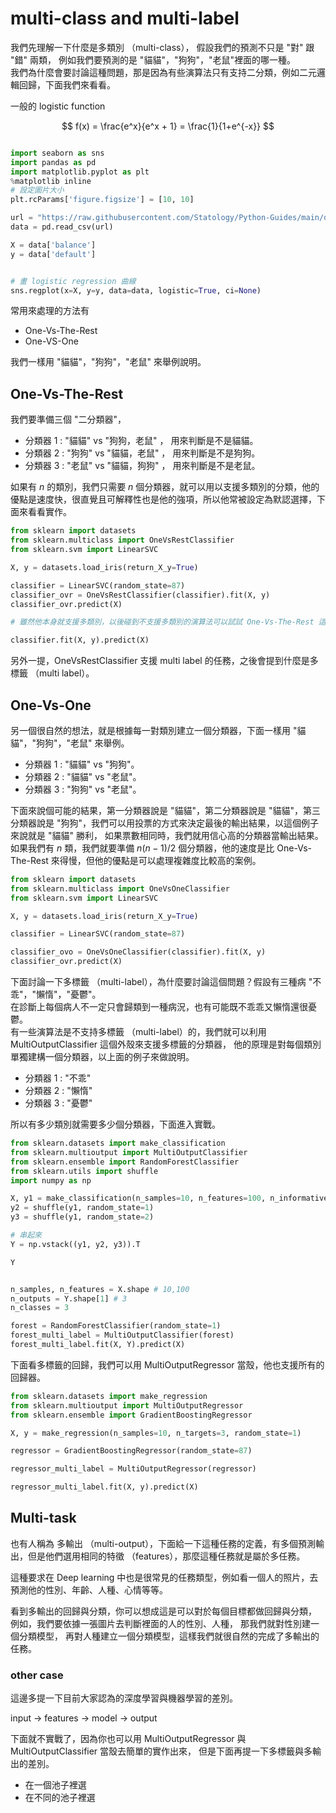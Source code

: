 

# multi-class and multi-label

我們先理解一下什麼是多類別 （multi-class），
假設我們的預測不只是 "對" 跟 "錯" 兩類，
例如我們要預測的是 "貓貓"，"狗狗"，"老鼠"裡面的哪一種。 <br>
我們為什麼會要討論這種問題，那是因為有些演算法只有支持二分類，例如二元邏輯回歸，下面我們來看看。 <br>

一般的 logistic function

$$
f(x) = \frac{e^x}{e^x + 1} = \frac{1}{1+e^{-x}}
$$




```python 

import seaborn as sns
import pandas as pd
import matplotlib.pyplot as plt
%matplotlib inline
# 設定圖片大小
plt.rcParams['figure.figsize'] = [10, 10]

url = "https://raw.githubusercontent.com/Statology/Python-Guides/main/default.csv"
data = pd.read_csv(url)

X = data['balance']
y = data['default']


# 畫 logistic regression 曲線
sns.regplot(x=X, y=y, data=data, logistic=True, ci=None)


```


常用來處理的方法有
* One-Vs-The-Rest
* One-VS-One

我們一樣用 "貓貓"，"狗狗"，"老鼠" 來舉例說明。

## One-Vs-The-Rest
我們要準備三個 "二分類器"，
* 分類器 1 : "貓貓" vs "狗狗，老鼠" ， 用來判斷是不是貓貓。
* 分類器 2 : "狗狗" vs "貓貓，老鼠" ， 用來判斷是不是狗狗。
* 分類器 3 : "老鼠" vs "貓貓，狗狗" ， 用來判斷是不是老鼠。

如果有 $n$ 的類別，我們只需要 $n$ 個分類器，就可以用以支援多類別的分類，他的優點是速度快，很直覺且可解釋性也是他的強項，所以他常被設定為默認選擇，下面來看看實作。




```python 
from sklearn import datasets
from sklearn.multiclass import OneVsRestClassifier
from sklearn.svm import LinearSVC

X, y = datasets.load_iris(return_X_y=True)

classifier = LinearSVC(random_state=87)
classifier_ovr = OneVsRestClassifier(classifier).fit(X, y)
classifier_ovr.predict(X)

```


```python 
# 雖然他本身就支援多類別，以後碰到不支援多類別的演算法可以試試 One-Vs-The-Rest 這個方法

classifier.fit(X, y).predict(X)

```


另外一提，OneVsRestClassifier 支援 multi label 的任務，之後會提到什麼是多標籤 （multi label）。



## One-Vs-One
另一個很自然的想法，就是根據每一對類別建立一個分類器，下面一樣用 "貓貓"，"狗狗"，"老鼠" 來舉例。

* 分類器 1 : "貓貓" vs "狗狗"。
* 分類器 2 : "貓貓" vs "老鼠"。
* 分類器 3 : "狗狗" vs "老鼠"。

下面來說個可能的結果，第一分類器說是 "貓貓"，第二分類器說是 "貓貓"，第三分類器說是 "狗狗"，我們可以用投票的方式來決定最後的輸出結果，以這個例子來說就是 "貓貓" 勝利，
如果票數相同時，我們就用信心高的分類器當輸出結果。 <br>
如果我們有 $n$ 類，我們就要準備 $n(n-1)/2$ 個分類器，他的速度是比 One-Vs-The-Rest 來得慢，但他的優點是可以處理複雜度比較高的案例。





```python 
from sklearn import datasets
from sklearn.multiclass import OneVsOneClassifier
from sklearn.svm import LinearSVC

X, y = datasets.load_iris(return_X_y=True)

classifier = LinearSVC(random_state=87)

classifier_ovo = OneVsOneClassifier(classifier).fit(X, y)
classifier_ovr.predict(X)


```



下面討論一下多標籤 （multi-label），為什麼要討論這個問題？假設有三種病 "不乖"，"懶惰"，"憂鬱"。 <br>
在診斷上每個病人不一定只會歸類到一種病況，也有可能既不乖乖又懶惰還很憂鬱。 <br>
有一些演算法是不支持多標籤 （multi-label）的，我們就可以利用 MultiOutputClassifier 這個外殼來支援多標籤的分類器，
他的原理是對每個類別單獨建構一個分類器，以上面的例子來做說明。

* 分類器 1 : "不乖"
* 分類器 2 : "懶惰"
* 分類器 3 : "憂鬱"

所以有多少類別就需要多少個分類器，下面進入實戰。



```python 
from sklearn.datasets import make_classification
from sklearn.multioutput import MultiOutputClassifier
from sklearn.ensemble import RandomForestClassifier
from sklearn.utils import shuffle
import numpy as np

X, y1 = make_classification(n_samples=10, n_features=100, n_informative=30, n_classes=3, random_state=1)
y2 = shuffle(y1, random_state=1)
y3 = shuffle(y1, random_state=2)

# 串起來
Y = np.vstack((y1, y2, y3)).T

Y


```


```python 

n_samples, n_features = X.shape # 10,100
n_outputs = Y.shape[1] # 3
n_classes = 3

forest = RandomForestClassifier(random_state=1)
forest_multi_label = MultiOutputClassifier(forest)
forest_multi_label.fit(X, Y).predict(X)

```


下面看多標籤的回歸，我們可以用 MultiOutputRegressor 當殼，他也支援所有的回歸器。


```python 
from sklearn.datasets import make_regression
from sklearn.multioutput import MultiOutputRegressor
from sklearn.ensemble import GradientBoostingRegressor

X, y = make_regression(n_samples=10, n_targets=3, random_state=1)

regressor = GradientBoostingRegressor(random_state=87)

regressor_multi_label = MultiOutputRegressor(regressor)

regressor_multi_label.fit(X, y).predict(X)

```


## Multi-task
也有人稱為 多輸出 （multi-output），下面給一下這種任務的定義，有多個預測輸出，但是他們選用相同的特徵 （features），那麼這種任務就是屬於多任務。 <br>

這種要求在 Deep learning 中也是很常見的任務類型，例如看一個人的照片，去預測他的性別、年齡、人種、心情等等。 <br>


看到多輸出的回歸與分類，你可以想成這是可以對於每個目標都做回歸與分類， 
例如，我們要依據一張圖片去判斷裡面的人的性別、人種， 那我們就對性別建一個分類模型，
再對人種建立一個分類模型，這樣我們就很自然的完成了多輸出的任務。



### other case

這邊多提一下目前大家認為的深度學習與機器學習的差別。

input -> features -> model -> output




下面就不實戰了，因為你也可以用 MultiOutputRegressor 與 MultiOutputClassifier 當殼去簡單的實作出來，
但是下面再提一下多標籤與多輸出的差別。

- 在一個池子裡選 
- 在不同的池子裡選





